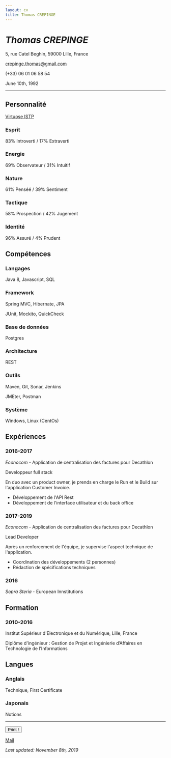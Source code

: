 ```yaml
---
layout: cv
title: Thomas CREPINGE
---
```

# *Thomas CREPINGE*

5, rue Catel Beghin, 59000 Lille, France

crepinge.thomas@gmail.com

(+33) 06 01 06 58 54

June 10th, 1992

---

## Personnalité

[Virtuose ISTP](https://www.16personalities.com/istps-at-work)

### Esprit
83% Introverti / 17% Extraverti

### Energie
69% Observateur / 31% Intuitif

### Nature
61% Penséé / 39% Sentiment

### Tactique
58% Prospection / 42% Jugement

### Identité
96% Assuré / 4% Prudent

## Compétences

### Langages
Java 8, Javascript, SQL

### Framework
Spring MVC, Hibernate, JPA

JUnit, Mockito, QuickCheck

### Base de données
Postgres

### Architecture
REST

### Outils
Maven, Git, Sonar, Jenkins

JMEter, Postman

### Système
Windows, Linux (CentOs)

## Expériences

### 2016-2017
_Econocom_ - Application de centralisation des factures pour Decathlon

Developpeur full stack

En duo avec un product owner, je prends en charge le Run et le Build sur l'application Customer Invoice.

* Développement de l'API Rest
* Développement de l'interface utilisateur et du back office


### 2017-2019
_Econocom_ - Application de centralisation des factures pour Decathlon

Lead Developer

Après un renforcement de l'équipe, je supervise l'aspect technique de l'application.

* Coordination des développements (2 personnes)
* Rédaction de spécifications techniques

### 2016
_Sopra Steria_ - European Innstitutions

## Formation

### 2010-2016
Institut Supérieur d'Electronique et du Numérique, Lille, France

Diplôme d'ingénieur : Gestion de Projet et Ingénierie d’Affaires en Technologie de l’Informations

## Langues

### Anglais

Technique, First Certificate

### Japonais

Notions

---

<button id="bt-print" onclick="window.print();">Print !</button>

[Mail](mailto:crepinge.thomas@gmail.com)

*Last updated: November 8th, 2019*



